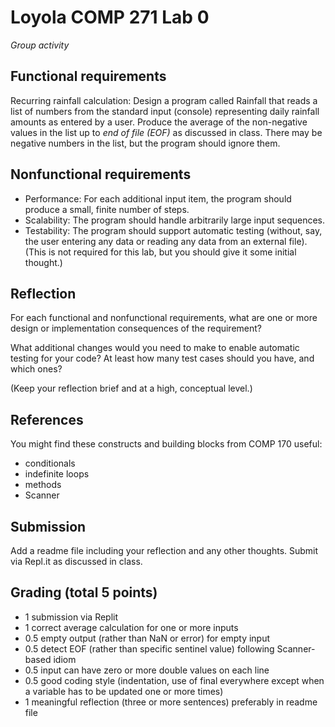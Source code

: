# Loyola COMP 271 Lab 0

*Group activity*

## Functional requirements

Recurring rainfall calculation: Design a program called Rainfall that reads a list of numbers from the standard input (console) representing daily rainfall amounts as entered by a user. Produce the average of the non-negative values in the list up to *end of file (EOF)* as discussed in class. There may be negative numbers in the list, but the program should ignore them.

## Nonfunctional requirements

- Performance: For each additional input item, the program should produce a small, finite number of steps.
- Scalability: The program should handle arbitrarily large input sequences.
- Testability: The program should support automatic testing (without, say, the user entering any data or reading any data from an external file). (This is not required for this lab, but you should give it some initial thought.)

## Reflection

For each functional and nonfunctional requirements, what are one or more design or implementation consequences of the requirement?

What additional changes would you need to make to enable automatic testing for your code? At least how many test cases should you have, and which ones?

(Keep your reflection brief and at a high, conceptual level.)

## References

You might find these constructs and building blocks from COMP 170 useful:

- conditionals
- indefinite loops
- methods
- Scanner

## Submission

Add a readme file including your reflection and any other thoughts. Submit via Repl.it as discussed in class.

## Grading (total 5 points)

-    1 submission via Replit
-    1 correct average calculation for one or more inputs
-    0.5 empty output (rather than NaN or error) for empty input
-    0.5 detect EOF (rather than specific sentinel value) following Scanner-based idiom
-    0.5 input can have zero or more double values on each line
-    0.5 good coding style (indentation, use of final everywhere except when a variable has to be updated one or more times)
-    1 meaningful reflection (three or more sentences) preferably in readme file
